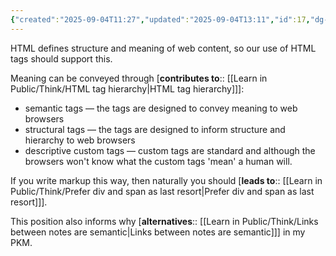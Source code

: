 ```yaml
---
{"created":"2025-09-04T11:27","updated":"2025-09-04T13:11","id":17,"dg-permalink":"17-html-meaning","dg-publish":true,"dg-path":"Think/HTML tag use should convey meaning.md","permalink":"/17-html-meaning/","dgPassFrontmatter":true,"noteIcon":"1"}
---
```


HTML defines structure and meaning of web content, so our use of HTML tags should support this. 

Meaning can be conveyed through [**contributes to**:: [[Learn in Public/Think/HTML tag hierarchy\|HTML tag hierarchy]]]: 
- semantic tags — the tags are designed to convey meaning to web browsers 
- structural tags — the tags are designed to inform structure and hierarchy to web browsers 
- descriptive custom tags — custom tags are standard and although the browsers won't know what the custom tags 'mean' a human will. 

If you write markup this way, then naturally you should [**leads to**:: [[Learn in Public/Think/Prefer div and span as last resort\|Prefer div and span as last resort]]]. 

This position also informs why [**alternatives**::  [[Learn in Public/Think/Links between notes are semantic\|Links between notes are semantic]]] in my PKM. 